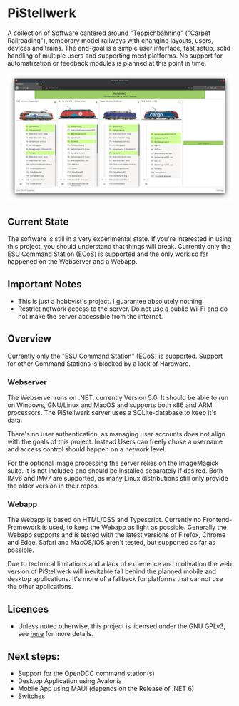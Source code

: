 # PiStellwerk
A collection of Software cantered around "Teppichbahning" ("Carpet Railroading"), temporary model railways with changing layouts, users, devices and trains.
The end-goal is a simple user interface, fast setup, solid handling of multiple users and supporting most platforms.
No support for automatization or feedback modules is planned at this point in time.

![Screenshot of the web app](DesktopWebappScreenshot.png)

## Current State
The software is still in a very experimental state. If you're interested in using this project, you should understand that things will break.
Currently only the ESU Command Station (ECoS) is supported and the only work so far happened on the Webserver and a Webapp.

## Important Notes
- This is just a hobbyist's project. I guarantee absolutely nothing.
- Restrict network access to the server. Do not use a public Wi-Fi and do not make the server accessible from the internet.

## Overview
Currently only the "ESU Command Station" (ECoS) is supported. Support for other Command Stations is blocked by a lack of Hardware.

### Webserver
The Webserver runs on .NET, currently Version 5.0. It should be able to run on Windows, GNU/Linux and MacOS and supports both x86 and ARM processors.
The PiStellwerk server uses a SQLite-database to keep it's data.

There's no user authentication, as managing user accounts does not align with the goals of this project. Instead Users can freely chose a username and access control should happen on a network level.

For the optional image processing the server relies on the ImageMagick suite. It is not included and should be installed separately if desired. Both IMv6 and IMv7 are supported, as many Linux distributions still only provide the older version in their repos.

### Webapp
The Webapp is based on HTML/CSS and Typescript. Currently no Frontend-Framework is used, to keep the Webapp as light as possible.
Generally the Webapp supports and is tested with the latest versions of Firefox, Chrome and Edge. Safari and MacOS/iOS aren't tested, but supported as far as possible.

Due to technical limitations and a lack of experience and motivation the web version of PiStellwerk will inevitable fall behind the planned mobile and desktop applications. It's more of a fallback for platforms that cannot use the other applications.

## Licences
- Unless noted otherwise, this project is licensed under the GNU GPLv3, see [here](/LICENSE) for more details.

## Next steps:
- Support for the OpenDCC command station(s)
- Desktop Application using Avalonia
- Mobile App using MAUI (depends on the Release of .NET 6)
- Switches